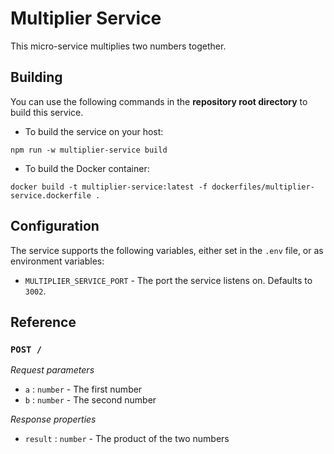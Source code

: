 # Multiplier Service

This micro-service multiplies two numbers together.

## Building

You can use the following commands in the **repository root directory** to build this service.

* To build the service on your host:

```
npm run -w multiplier-service build
```

* To build the Docker container:

```
docker build -t multiplier-service:latest -f dockerfiles/multiplier-service.dockerfile .
```

## Configuration

The service supports the following variables, either set in the `.env` file, or as environment variables:

* `MULTIPLIER_SERVICE_PORT` - The port the service listens on. Defaults to `3002`.

## Reference

### `POST /`

_Request parameters_

* `a` : `number` - The first number
* `b` : `number` - The second number

_Response properties_

* `result` : `number` - The product of the two numbers
